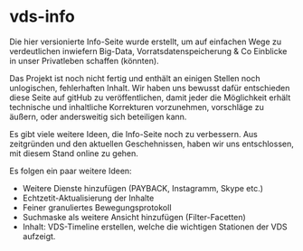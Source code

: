 # vds-info

Die hier versionierte Info-Seite wurde erstellt, um auf einfachen Wege zu verdeutlichen inwiefern  Big-Data, Vorratsdatenspeicherung & Co Einblicke in unser Privatleben schaffen (könnten).

Das Projekt ist noch nicht fertig und enthält an einigen Stellen noch unlogischen, fehlerhaften Inhalt. Wir haben uns bewusst dafür entschieden diese Seite auf gitHub zu veröffentlichen, damit jeder die Möglichkeit erhält technische und inhaltliche Korrekturen vorzunehmen, vorschläge zu äußern, oder andersweitig sich beteiligen kann.

Es gibt viele weitere Ideen, die Info-Seite noch zu verbessern. Aus zeitgründen und den aktuellen Geschehnissen, haben wir uns entschlossen, mit diesem Stand online zu gehen.

Es folgen ein paar weitere Ideen:

* Weitere Dienste hinzufügen (PAYBACK, Instagramm, Skype etc.)
* Echtzetit-Aktualisierung der Inhalte
* Feiner granuliertes Bewegungsprotokoll
* Suchmaske als weitere Ansicht hinzufügen (Filter-Facetten)
* Inhalt: VDS-Timeline erstellen, welche die wichtigen Stationen der VDS aufzeigt.
